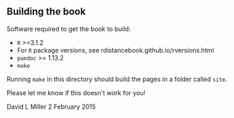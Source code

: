 Building the book
-----------------

Software required to get the book to build:

  * `R` >=3.1.2
  * For `R` package versions, see rdistancebook.github.io/rversions.html
  * `pandoc` >= 1.13.2
  * `make`


Running `make` in this directory should build the pages in a folder called `site`.

Please let me know if this doesn't work for you!

David L Miller
2 February 2015
